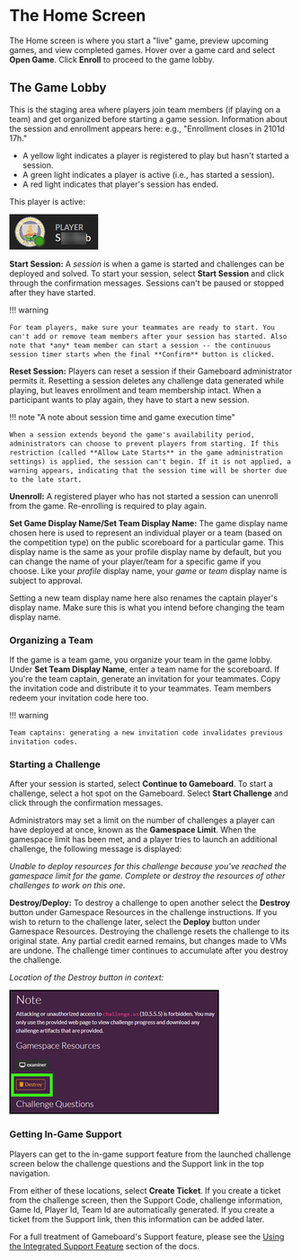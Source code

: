# The Home Screen

The Home screen is where you start a "live" game, preview upcoming games, and view completed games. Hover over a game card and select **Open Game**. Click **Enroll** to proceed to the game lobby.

## The Game Lobby

This is the staging area where players join team members (if playing on a team) and get organized before starting a game session. Information about the session and enrollment appears here: e.g., "Enrollment closes in 2101d 17h."

- A yellow light indicates a player is registered to play but hasn't started a session.
- A green light indicates a player is active (i.e., has started a session).
- A red light indicates that player's session has ended.

This player is active:

![green light](img/active-player.png)

**Start Session:** A *session* is when a game is started and challenges can be deployed and solved. To start your session, select **Start Session** and click through the confirmation messages. Sessions can't be paused or stopped after they have started.

!!! warning

    For team players, make sure your teammates are ready to start. You can't add or remove team members after your session has started. Also note that *any* team member can start a session -- the continuous session timer starts when the final **Confirm** button is clicked.

**Reset Session:** Players can reset a session if their Gameboard administrator permits it. Resetting a session deletes any challenge data generated while playing, but leaves enrollment and team membership intact. When a participant wants to play again, they have to start a new session.

!!! note "A note about session time and game execution time"

    When a session extends beyond the game's availability period, administrators can choose to prevent players from starting. If this restriction (called **Allow Late Starts** in the game administration settings) is applied, the session can't begin. If it is not applied, a warning appears, indicating that the session time will be shorter due to the late start.

**Unenroll:** A registered player who has not started a session can unenroll from the game. Re-enrolling is required to play again.

**Set Game Display Name/Set Team Display Name:** The game display name chosen here is used to represent an individual player or a team (based on the competition type) on the public scoreboard for a particular game. This display name is the same as your profile display name by default, but you can change the name of your player/team for a specific game if you choose. Like your *profile* display name, your *game* or *team* display name is subject to approval.

Setting a new team display name here also renames the captain player's display name. Make sure this is what you intend before changing the team display name.

### Organizing a Team

If the game is a team game, you organize your team in the game lobby. Under **Set Team Display Name**, enter a team name for the scoreboard. If you're the team captain, generate an invitation for your teammates. Copy the invitation code and distribute it to your teammates. Team members redeem your invitation code here too.

!!! warning

    Team captains: generating a new invitation code invalidates previous invitation codes.

### Starting a Challenge

After your session is started, select **Continue to Gameboard**. To start a challenge, select a hot spot on the Gameboard. Select **Start Challenge** and click through the confirmation messages.

Administrators may set a limit on the number of challenges a player can have deployed at once, known as the **Gamespace Limit**. When the gamespace limit has been met, and a player tries to launch an additional challenge, the following message is displayed:

*Unable to deploy resources for this challenge because you've reached the gamespace limit for the game. Complete or destroy the resources of other challenges to work on this one.*

**Destroy/Deploy:** To destroy a challenge to open another select the **Destroy** button under Gamespace Resources in the challenge instructions. If you wish to return to the challenge later, select the **Deploy** button under Gamespace Resources. Destroying the challenge resets the challenge to its original state. Any partial credit earned remains, but changes made to VMs are undone. The challenge timer continues to accumulate after you destroy the challenge.

*Location of the Destroy button in context:*

![destroy deploy under gamespace resources](img/destroy-button.png)

### Getting In-Game Support

Players can get to the in-game support feature from the launched challenge screen below the challenge questions and the Support link in the top navigation.

From either of these locations, select **Create Ticket**. If you create a ticket from the challenge screen, then the Support Code, challenge information, Game Id,  Player Id, Team Id are automatically generated. If you create a ticket from the Support link, then this information can be added later.

For a full treatment of Gameboard's Support feature, please see the [Using the Integrated Support Feature](support.md) section of the docs.
